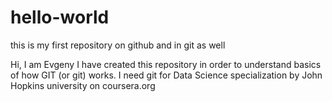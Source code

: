 # hello-world
this is my first repository on github and in git as well

Hi, I am Evgeny
I have created this repository in order to understand basics of how GIT (or git) works. I need git for Data Science specialization by John Hopkins university on coursera.org
